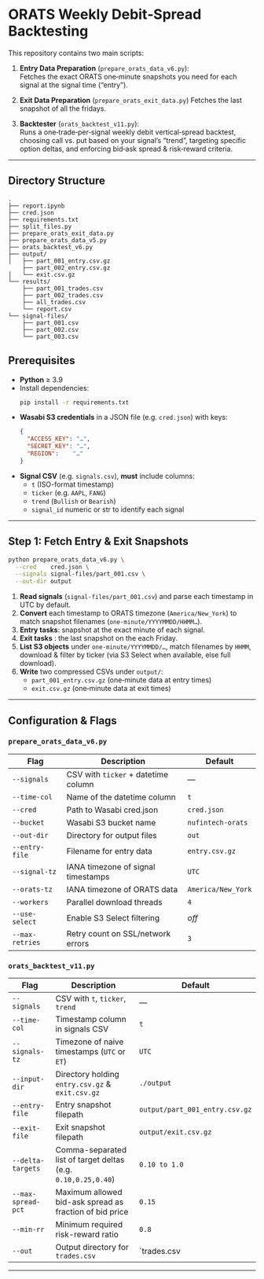 ﻿# ORATS Weekly Debit‐Spread Backtesting

This repository contains two main scripts:

1. **Entry Data Preparation** (`prepare_orats_data_v6.py`):  
   Fetches the exact ORATS one‐minute snapshots you need for each signal at the signal time (“entry”).

1. **Exit Data Preparation** (`prepare_orats_exit_data.py`)
   Fetches the last snapshot of all the fridays.


2. **Backtester** (`orats_backtest_v11.py`):  
   Runs a one‐trade‐per‐signal weekly debit vertical‐spread backtest, choosing call vs. put based on your signal’s “trend”, targeting specific option deltas, and enforcing bid‐ask spread & risk‐reward criteria.

---

## Directory Structure

```
.
├── report.ipynb
├── cred.json
├── requirements.txt
├── split_files.py
├── prepare_orats_exit_data.py
├── prepare_orats_data_v5.py
├── orats_backtest_v6.py
├── output/
│   ├── part_001_entry.csv.gz
    ├── part_002_entry.csv.gz
│   └── exit.csv.gz
└── results/
    ├── part_001_trades.csv
    ├── part_002_trades.csv
    ├── all_trades.csv
    └── report.csv
└── signal-files/
    ├── part_001.csv
    ├── part_002.csv
    └── part_003.csv
```

## Prerequisites

- **Python** ≥ 3.9  
- Install dependencies:
  ```bash
  pip install -r requirements.txt
  ```
- **Wasabi S3 credentials** in a JSON file (e.g. `cred.json`) with keys:
  ```json
  {
    "ACCESS_KEY": "…",
    "SECRET_KEY": "…",
    "REGION":    "…"
  }
  ```
- **Signal CSV** (e.g. `signals.csv`), **must** include columns:
  - `t` (ISO-format timestamp)
  - `ticker` (e.g. `AAPL`, `FANG`)
  - `trend` (`Bullish` or `Bearish`)
  - `signal_id` numeric or str to identify each signal

---

## Step 1: Fetch Entry & Exit Snapshots

```bash
python prepare_orats_data_v6.py \
  --cred    cred.json \
  --signals signal-files/part_001.csv \
  --out-dir output
```

1. **Read signals** (`signal-files/part_001.csv`) and parse each timestamp in UTC by default.  
2. **Convert** each timestamp to ORATS timezone (`America/New_York`) to match snapshot filenames (`one-minute/YYYYMMDD/HHMM…`).  
3. **Entry tasks**: snapshot at the exact minute of each signal.  
4. **Exit tasks** : the last snapshot on the each Friday.  
4. **List S3 objects** under `one-minute/YYYYMMDD/…`, match filenames by `HHMM`, download & filter by ticker (via S3 Select when available, else full download).  
5. **Write** two compressed CSVs under `output/`:  
   - `part_001_entry.csv.gz` (one‐minute data at entry times)  
   - `exit.csv.gz`  (one‐minute data at exit times)  
---

## Configuration & Flags

### `prepare_orats_data_v6.py`
| Flag              | Description                                             | Default                   |
|-------------------|---------------------------------------------------------|---------------------------|
| `--signals`       | CSV with `ticker` + datetime column                     | —                         |
| `--time-col`      | Name of the datetime column                             | `t`                       |
| `--cred`          | Path to Wasabi cred.json                                | `cred.json`               |
| `--bucket`        | Wasabi S3 bucket name                                   | `nufintech-orats`         |
| `--out-dir`       | Directory for output files                              | `out`                     |
| `--entry-file`    | Filename for entry data                                 | `entry.csv.gz`            |
| `--signal-tz`     | IANA timezone of signal timestamps                      | `UTC`                     |
| `--orats-tz`      | IANA timezone of ORATS data                             | `America/New_York`        |
| `--workers`       | Parallel download threads                               | `4`                      |
| `--use-select`    | Enable S3 Select filtering                              | *off*                     |
| `--max-retries`   | Retry count on SSL/network errors                       | `3`                       |

### `orats_backtest_v11.py`
| Flag               | Description                                                                                    | Default                       |
|--------------------|------------------------------------------------------------------------------------------------|-------------------------------|
| `--signals`        | CSV with `t`, `ticker`, `trend`                                                                | —                             |
| `--time-col`       | Timestamp column in signals CSV                                                                | `t`                           |
| `--signals-tz`     | Timezone of naive timestamps (`UTC` or `ET`)                                                   | `UTC`                         |
| `--input-dir`      | Directory holding `entry.csv.gz` & `exit.csv.gz`                                               | `./output`                    |
| `--entry-file`     | Entry snapshot filepath                                                                        | `output/part_001_entry.csv.gz`|
| `--exit-file`      | Exit snapshot filepath                                                                         | `output/exit.csv.gz`          |
| `--delta-targets`  | Comma-separated list of target deltas (e.g. `0.10,0.25,0.40`)                                  | `0.10 to 1.0`                 |
| `--max-spread-pct` | Maximum allowed bid-ask spread as fraction of bid price                                        | `0.15`                        |
| `--min-rr`         | Minimum required risk-reward ratio                                                             | `0.8`                         |
| `--out`            | Output directory for `trades.csv`                                                              | `trades.csv                   |

---
